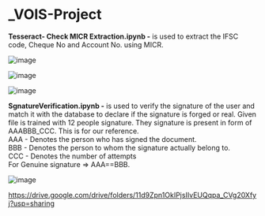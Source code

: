 # _VOIS-Project
**Tesseract- Check MICR Extraction.ipynb -** is used to extract the IFSC code, Cheque No and Account No. using MICR.

![image](https://user-images.githubusercontent.com/76240391/187831279-5f620c24-4286-4c08-9dff-fabe4dcef20e.png)

![image](https://user-images.githubusercontent.com/76240391/187831316-d3b8a6a3-0347-4db6-994a-742ad1b249b7.png)

![image](https://user-images.githubusercontent.com/76240391/187831352-068bef4d-e1f4-43db-b952-c579bfbb3b5a.png)

**SgnatureVerification.ipynb -** is used to verify the signature of the user and match it with the database to declare if the signature is forged or real. Given file is trained 
with 12 people signature. They signature is present in form of AAABBB_CCC. This is for our reference.<br />
AAA - Denotes the person who has signed the document.<br />
BBB - Denotes the person to whom the signature actually belong to.<br />
CCC - Denotes the number of attempts<br />
For Genuine signature => AAA==BBB.<br />

![image](https://user-images.githubusercontent.com/76240391/187831726-db2541e7-2438-4a41-9ee5-f336fd2ec0fa.png)

https://drive.google.com/drive/folders/11d9Zpn1OkIPjsIIvEUQqpa_CVg20Xfyj?usp=sharing
